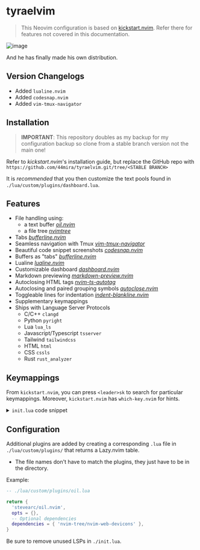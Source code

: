 
# tyraelvim

> This Neovim configuration is based on [kickstart.nvim](https://github.com/nvim-lua/kickstart.nvim).
> Refer there for features not covered in this documentation.

![image](https://github.com/44mira/tyraelvim/assets/116419708/5497aaab-46bf-49e0-9a4c-42d51b78d6d3)
    
And he has finally made his own distribution.

## Version Changelogs

- Added `lualine.nvim`
- Added `codesnap.nvim`
- Added `vim-tmux-navigator`

## Installation

> **IMPORTANT**: This repository doubles as my backup for my configuration backup so clone from a stable branch version not the main one!

Refer to *kickstart.nvim*'s installation guide, but replace the GitHub repo with `https://github.com/44mira/tyraelvim.git/tree/<STABLE BRANCH>`

It is *recommended* that you then customize the text pools found in `./lua/custom/plugins/dashboard.lua`.

## Features

- File handling using:
    - a text buffer *[oil.nvim](https://github.com/stevearc/oil.nvim)*
    - a file tree *[nvimtree](https://github.com/nvim-tree/nvim-tree.lua)*
- Tabs *[bufferline.nvim](https://github.com/akinsho/bufferline.nvim)*
- Seamless navigation with Tmux *[vim-tmux-navigator](https://github.com/christoomey/vim-tmux-navigator)*
- Beautiful code snippet screenshots *[codesnap.nvim](https://github.com/mistricky/codesnap.nvim)*
- Buffers as "tabs" *[bufferline.nvim](https://github.com/akinsho/bufferline.nvim)*
- Lualine *[lualine.nvim](https://github.com/nvim-lualine/lualine.nvim)*
- Customizable dashboard *[dashboard.nvim](https://github.com/MeanderingProgrammer/dashboard.nvim)*
- Markdown previewing *[markdown-preview.nvim](https://github.com/iamcco/markdown-preview.nvim)*
- Autoclosing HTML tags *[nvim-ts-autotag](https://github.com/windwp/nvim-ts-autotag)*
- Autoclosing and paired grouping symbols *[autoclose.nvim](https://github.com/m4xshen/autoclose.nvim)*
- Toggleable lines for indentation *[indent-blankline.nvim](https://github.com/lukas-reineke/indent-blankline.nvim)*
- Supplementary keymappings
- Ships with Language Server Protocols
    - C/C++ `clangd`
    - Python `pyright`
    - Lua `lua_ls`
    - Javascript/Typescript `tsserver`
    - Tailwind `tailwindcss`
    - HTML `html`
    - CSS `cssls`
    - Rust `rust_analyzer`

## Keymappings

From `kickstart.nvim`, you can press `<leader>sk` to search for particular keymappings. Moreover, `kickstart.nvim` has `which-key.nvim` for hints.

<details>
    <summary> <code>init.lua</code> code snippet</summary>

```lua
-- ./init.lua

-- shorthand for binding keymap
local bind = vim.keymap.set

-- Toggle the NvimTree
bind('n', '<leader>t', '<cmd>NvimTreeToggle<CR>', { desc = 'Open Nvim[T]ree' })

-- Open an Oil buffer
bind('n', '<leader>f', '<cmd>Oil --float<CR>', { desc = 'Open [F]ile explorer buffer' })

-- Toggle lines for indented
bind('n', '<leader>i', '<cmd>IBLToggle<CR>', { desc = 'Toggle [I]ndent Blank Line' })

-- Additional normal bind shortcut for ergonomics
bind('i', 'jk', '<Esc>', { desc = 'Normal mode' })

-- Close a tab
bind('n', '<leader>bd', '<cmd>bd<CR>', { desc = '[B]uffer [D]elete' })

-- Cycle through tabs
bind('n', '<leader>[', '<cmd>BufferLineCyclePrev<CR>', { desc = '[[] Previous Buffer' })
bind('n', '<leader>]', '<cmd>BufferLineCycleNext<CR>', { desc = '[]] Next Buffer' })
-- bind('n', '<leader>[', '<cmd>bp<CR>', { desc = '[[] Previous Buffer' })
-- bind('n', '<leader>]', '<cmd>bn<CR>', { desc = '[]] Next Buffer' })

-- Rearrange tabs
bind('n', '<leader>}', '<cmd>BufferLineMoveNext<CR>', { desc = '[}] Forward Buffer' })
bind('n', '<leader>{', '<cmd>BufferLineMovePrev<CR>', { desc = '[{] Backward Buffer' })

-- Jump to tab
for i = 1, 9 do
  bind('n', ('<M-%d>'):format(i), ('<cmd>BufferLineGoToBuffer %d<CR>'):format(i), { desc = ('Go to Buffer [%d]'):format(i) })
  -- bind('n', ('<M-%d>'):format(i), ('<cmd>LualineBuffersJump! %d<CR>'):format(i), { desc = ('Go to Buffer [%d]'):format(i) })
end

-- Markdown preview
bind('n', 'md', '<cmd>MarkdownPreviewToggle<CR>', { desc = 'Preview [M]ark[d]own' })
```
</details>

## Configuration

Additional plugins are added by creating a corresponding `.lua` file in `./lua/custom/plugins/` that returns a Lazy.nvim table.
- The file names don't have to match the plugins, they just have to be in the directory.

Example:

```lua
-- ./lua/custom/plugins/oil.lua

return {
  'stevearc/oil.nvim',
  opts = {},
  -- Optional dependencies
  dependencies = { 'nvim-tree/nvim-web-devicons' },
}
```

Be sure to remove unused LSPs in `./init.lua`.

